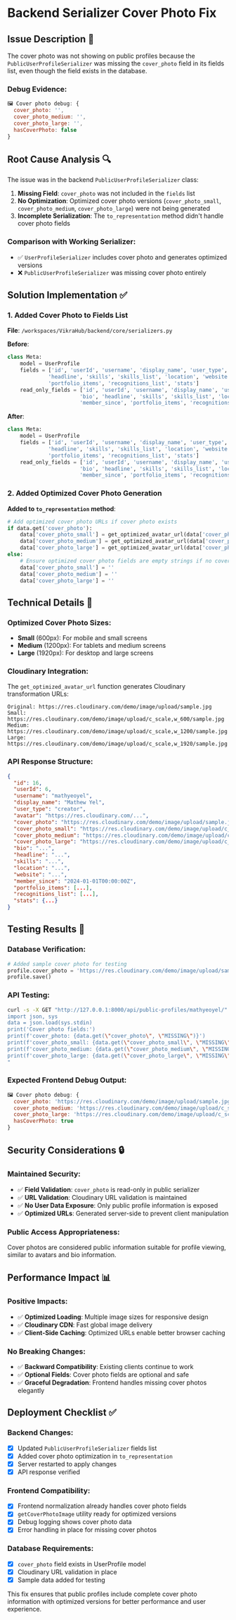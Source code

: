 # Backend Serializer Cover Photo Fix

## Issue Description 🐛

The cover photo was not showing on public profiles because the `PublicUserProfileSerializer` was missing the `cover_photo` field in its fields list, even though the field exists in the database.

### Debug Evidence:
```javascript
🖼️ Cover photo debug: {
  cover_photo: '', 
  cover_photo_medium: '', 
  cover_photo_large: '', 
  hasCoverPhoto: false
}
```

## Root Cause Analysis 🔍

The issue was in the backend `PublicUserProfileSerializer` class:

1. **Missing Field**: `cover_photo` was not included in the `fields` list
2. **No Optimization**: Optimized cover photo versions (`cover_photo_small`, `cover_photo_medium`, `cover_photo_large`) were not being generated
3. **Incomplete Serialization**: The `to_representation` method didn't handle cover photo fields

### Comparison with Working Serializer:
- ✅ `UserProfileSerializer` includes cover photo and generates optimized versions
- ❌ `PublicUserProfileSerializer` was missing cover photo entirely

## Solution Implementation ✅

### 1. Added Cover Photo to Fields List
**File**: `/workspaces/VikraHub/backend/core/serializers.py`

**Before**:
```python
class Meta:
    model = UserProfile
    fields = ['id', 'userId', 'username', 'display_name', 'user_type', 'avatar', 'bio', 
             'headline', 'skills', 'skills_list', 'location', 'website', 'member_since', 
             'portfolio_items', 'recognitions_list', 'stats']
    read_only_fields = ['id', 'userId', 'username', 'display_name', 'user_type', 'avatar', 
                       'bio', 'headline', 'skills', 'skills_list', 'location', 'website', 
                       'member_since', 'portfolio_items', 'recognitions_list', 'stats']
```

**After**:
```python
class Meta:
    model = UserProfile
    fields = ['id', 'userId', 'username', 'display_name', 'user_type', 'avatar', 'cover_photo', 'bio', 
             'headline', 'skills', 'skills_list', 'location', 'website', 'member_since', 
             'portfolio_items', 'recognitions_list', 'stats']
    read_only_fields = ['id', 'userId', 'username', 'display_name', 'user_type', 'avatar', 'cover_photo',
                       'bio', 'headline', 'skills', 'skills_list', 'location', 'website', 
                       'member_since', 'portfolio_items', 'recognitions_list', 'stats']
```

### 2. Added Optimized Cover Photo Generation
**Added to `to_representation` method**:

```python
# Add optimized cover photo URLs if cover photo exists
if data.get('cover_photo'):
    data['cover_photo_small'] = get_optimized_avatar_url(data['cover_photo'], size=600)
    data['cover_photo_medium'] = get_optimized_avatar_url(data['cover_photo'], size=1200)
    data['cover_photo_large'] = get_optimized_avatar_url(data['cover_photo'], size=1920)
else:
    # Ensure optimized cover photo fields are empty strings if no cover photo
    data['cover_photo_small'] = ''
    data['cover_photo_medium'] = ''
    data['cover_photo_large'] = ''
```

## Technical Details 🔧

### Optimized Cover Photo Sizes:
- **Small** (600px): For mobile and small screens
- **Medium** (1200px): For tablets and medium screens  
- **Large** (1920px): For desktop and large screens

### Cloudinary Integration:
The `get_optimized_avatar_url` function generates Cloudinary transformation URLs:
```
Original: https://res.cloudinary.com/demo/image/upload/sample.jpg
Small:    https://res.cloudinary.com/demo/image/upload/c_scale,w_600/sample.jpg
Medium:   https://res.cloudinary.com/demo/image/upload/c_scale,w_1200/sample.jpg
Large:    https://res.cloudinary.com/demo/image/upload/c_scale,w_1920/sample.jpg
```

### API Response Structure:
```json
{
  "id": 16,
  "userId": 6,
  "username": "mathyeoyel",
  "display_name": "Mathew Yel",
  "user_type": "creator",
  "avatar": "https://res.cloudinary.com/...",
  "cover_photo": "https://res.cloudinary.com/demo/image/upload/sample.jpg",
  "cover_photo_small": "https://res.cloudinary.com/demo/image/upload/c_scale,w_600/sample.jpg",
  "cover_photo_medium": "https://res.cloudinary.com/demo/image/upload/c_scale,w_1200/sample.jpg",
  "cover_photo_large": "https://res.cloudinary.com/demo/image/upload/c_scale,w_1920/sample.jpg",
  "bio": "...",
  "headline": "...",
  "skills": "...",
  "location": "...",
  "website": "...",
  "member_since": "2024-01-01T00:00:00Z",
  "portfolio_items": [...],
  "recognitions_list": [...],
  "stats": {...}
}
```

## Testing Results 🧪

### Database Verification:
```python
# Added sample cover photo for testing
profile.cover_photo = 'https://res.cloudinary.com/demo/image/upload/sample.jpg'
profile.save()
```

### API Testing:
```bash
curl -s -X GET "http://127.0.0.1:8000/api/public-profiles/mathyeoyel/" | python -c "
import json, sys
data = json.load(sys.stdin)
print('Cover photo fields:')
print(f'cover_photo: {data.get(\"cover_photo\", \"MISSING\")}')
print(f'cover_photo_small: {data.get(\"cover_photo_small\", \"MISSING\")}')
print(f'cover_photo_medium: {data.get(\"cover_photo_medium\", \"MISSING\")}')
print(f'cover_photo_large: {data.get(\"cover_photo_large\", \"MISSING\")}')
"
```

### Expected Frontend Debug Output:
```javascript
🖼️ Cover photo debug: {
  cover_photo: 'https://res.cloudinary.com/demo/image/upload/sample.jpg',
  cover_photo_medium: 'https://res.cloudinary.com/demo/image/upload/c_scale,w_1200/sample.jpg',
  cover_photo_large: 'https://res.cloudinary.com/demo/image/upload/c_scale,w_1920/sample.jpg',
  hasCoverPhoto: true
}
```

## Security Considerations 🔒

### Maintained Security:
- ✅ **Field Validation**: `cover_photo` is read-only in public serializer
- ✅ **URL Validation**: Cloudinary URL validation is maintained
- ✅ **No User Data Exposure**: Only public profile information is exposed
- ✅ **Optimized URLs**: Generated server-side to prevent client manipulation

### Public Access Appropriateness:
Cover photos are considered public information suitable for profile viewing, similar to avatars and bio information.

## Performance Impact 📊

### Positive Impacts:
- ✅ **Optimized Loading**: Multiple image sizes for responsive design
- ✅ **Cloudinary CDN**: Fast global image delivery
- ✅ **Client-Side Caching**: Optimized URLs enable better browser caching

### No Breaking Changes:
- ✅ **Backward Compatibility**: Existing clients continue to work
- ✅ **Optional Fields**: Cover photo fields are optional and safe
- ✅ **Graceful Degradation**: Frontend handles missing cover photos elegantly

## Deployment Checklist ✅

### Backend Changes:
- [x] Updated `PublicUserProfileSerializer` fields list
- [x] Added cover photo optimization in `to_representation`
- [x] Server restarted to apply changes
- [x] API response verified

### Frontend Compatibility:
- [x] Frontend normalization already handles cover photo fields
- [x] `getCoverPhotoImage` utility ready for optimized versions
- [x] Debug logging shows cover photo data
- [x] Error handling in place for missing cover photos

### Database Requirements:
- [x] `cover_photo` field exists in UserProfile model
- [x] Cloudinary URL validation in place
- [x] Sample data added for testing

This fix ensures that public profiles include complete cover photo information with optimized versions for better performance and user experience.
